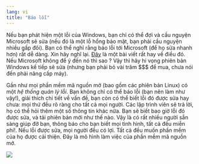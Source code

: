 ```yaml
---
lang: vi
title: "Báo lỗi"
---
```


Nếu bạn phát hiện một lỗi của Windows, bạn chỉ có thể đợi và cầu nguyện Microsoft sẽ 
sửa (nếu đó là một lỗ hổng bảo mật, bạn phải cầu nguyện nhiều gấp đôi). Bạn có thể nghĩ rằng 
báo lỗi tới Microsoft (để họ sửa nhanh hơn) rất dễ dàng. Xin hãy nghĩ lại. <a 
href="http://www.oreillynet.com/mac/blog/2002/06/mission_impossible_submitting.html">Đây</a> 
là một bài viết rất hay về điều đó. Nếu Microsoft không để ý đến nó thì sao ? Vậy thì hãy hi vọng 
phiên bản Windows kế tiếp sẽ sửa (nhưng bạn phải bỏ vài trăm $$$ để mua, chưa nói đến phải 
nâng cấp máy).

Gần như mọi phần mềm mã nguồn mở (bao gồm các phiên bản Linux) có một <i>hệ thống quản lý lỗi</i>. 
Bạn không chỉ có thể báo lỗi (bạn nên làm như vậy!), giải thích chi tiết về vấn đề, bạn còn có thể 
biết lỗi đó được sửa hay chưa: mọi thứ đều rõ ràng cho tất cả mọi người. Các lập trình viên sẽ trả lời, 
họ có thể hỏi thêm một số thông tin khác nữa. Bạn sẽ biết bao giờ lỗi đó được sửa, và tải phiên bản 
mới như thế nào. Vậy là có rất nhiều người sẵn sàng giúp đỡ bạn, thông báo cho bạn biết mọi tình hình, 
tất cả đều miễn phí!. Nếu lỗi được sửa, mọi người đều có lợi. Tất cả đều muốn phần mềm của họ được 
cải thiện. Đây là mô hình làm việc của phần mềm mã nguồn mở.

<img src="Images/report_bugs_thumb.png" />




